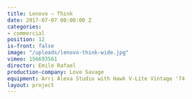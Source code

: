 ```yaml
---
title: Lenovo — Think
date: 2017-07-07 00:00:00 Z
categories:
- commercial
position: 12
is-front: false
image: "/uploads/lenovo-think-wide.jpg"
vimeo: 156693561
director: Emile Rafael
production-company: Love Savage
equipment: Arri Alexa Studio with Hawk V-Lite Vintage '74
layout: project
---
```


